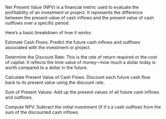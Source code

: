Net Present Value (NPV) is a financial metric used to evaluate the profitability of an investment or project. It represents the difference between the present value of cash inflows and the present value of cash outflows over a specific period.

Here’s a basic breakdown of how it works:

Estimate Cash Flows: Predict the future cash inflows and outflows associated with the investment or project.

Determine the Discount Rate: This is the rate of return required or the cost of capital. It reflects the time value of money—how much a dollar today is worth compared to a dollar in the future.

Calculate Present Value of Cash Flows: Discount each future cash flow back to its present value using the discount rate.

Sum of Present Values: Add up the present values of all future cash inflows and outflows.

Compute NPV: Subtract the initial investment (if it's a cash outflow) from the sum of the discounted cash inflows.
